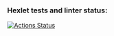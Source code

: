 ### Hexlet tests and linter status:
[![Actions Status](https://github.com/ekoryuki/python-project-49/actions/workflows/hexlet-check.yml/badge.svg)](https://github.com/ekoryuki/python-project-49/actions)